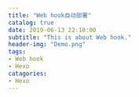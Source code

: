 ```yaml
---
title: "Web hook自动部署"
catalog: true
date: 2019-06-13 22:10:00
subtitle: "This is about Web hook."
header-img: "Demo.png"
tags:
- Web hook
- Hexo
catagories:
- Hexo
---
```


